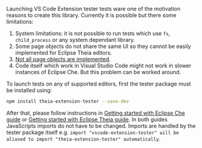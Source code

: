 Launching VS Code Extension tester tests ware one of the motivation reasons to create this library.
Currently it is possible but there some limitations:

1. System limitations: it is not possible to run tests which use `fs`, `child_process` or any system dependant library.
2. Some page objects do not share the same UI so they cannot be easily implemented for Eclipse Theia editors.
3. [Not all page objects are implemented](https://github.com/mlorinc/theia-extension-tester/wiki/Page-objects-status).
4. Code itself which work in Visual Studio Code might not work in slower instances of Eclipse Che. But this problem
can be worked around.

To launch tests on any of supported editors, first the tester package must be installed using:

```sh
npm install theia-extension-tester --save-dev
```

After that, please follow instructions in [Getting started with Eclipse Che guide](https://github.com/mlorinc/theia-extension-tester/wiki/Getting-started-with-Eclipse-Che#launching-first-test) or [Getting started with Eclipse Theia guide](https://github.com/mlorinc/theia-extension-tester/wiki/Getting-started-with-Eclipse-Theia#launching-first-test). In both guides JavaScripts imports do not have to be changed. Imports are handled by the tester
package itself e.g. `import "vscode-extension-tester" will be aliased to import "theia-extension-tester" automatically`.
